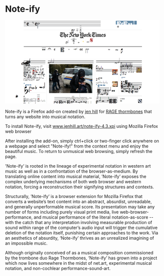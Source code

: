 # Note-ify

![](images/after.png)

Note-ify is a Firefox add-on created by [jen hill](http://jh-sound.com) for [RAGE thormbones](http://www.ragethormbones.rocks/) that turns any website into musical notation.

To install Note-ify, visit www.jenhill.art/note-ify-4.3.xpi using Mozilla Firefox web browser


After installing the add-on, simply ctrl+click or two-finger click anywhere on a webpage and select "Note-ify!" from the context menu and enjoy the beautiful music. To return to unmusical web browsing, simply refresh the page.


'Note-ify’ is rooted in the lineage of experimental notation in western art music as well as in a confrontation of the browser-as-medium. By translating online content into musical material, ’Note-ify’ exposes the complex underlying mechanisms of both web browser and western notation, forcing a reconstruction their signifying structures and contexts. 

Structurally, ’Note-ify’ is a browser extension for Mozilla Firefox that converts a website’s text content into an abstract, absurdist, unreadable, and generally unperformable musical score. Its presentation may take any number of forms including purely visual print media, live web-browser-performance, and musical performance of the literal notation-as-score -- with the catch that any interpretation involving measurable production of sound within range of the computer’s audio input will trigger the cumulative deletion of the notation itself, punishing certain approaches to the work. Via an aesthetics of absurdity, ‘Note-ify’ thrives as an unrealized imagining of an impossible music.

Although originally conceived of as a musical composition commissioned by the trombone duo Rage Thormbones, ‘Note-ify’ has grown into a project which now lives somewhere in the midst of net.art, experimental musical notation, and non-cochlear performance-sound-art.
